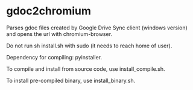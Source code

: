# gdoc2chromium
Parses gdoc files created by Google Drive Sync client (windows version) and opens the url with chromium-browser.

Do not run sh install.sh with sudo (it needs to reach home of user).

Dependency for compiling: pyinstaller.

To compile and install from source code, use install_compile.sh.

To install pre-compiled binary, use install_binary.sh.

